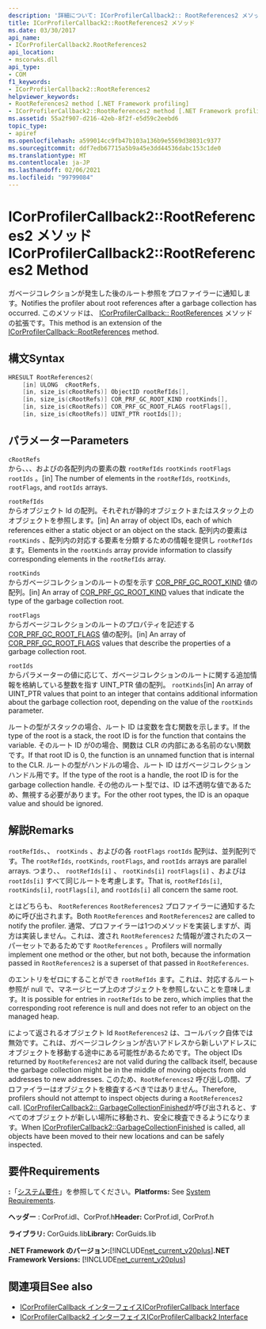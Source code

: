 ```yaml
---
description: '詳細について: ICorProfilerCallback2:: RootReferences2 メソッド'
title: ICorProfilerCallback2::RootReferences2 メソッド
ms.date: 03/30/2017
api_name:
- ICorProfilerCallback2.RootReferences2
api_location:
- mscorwks.dll
api_type:
- COM
f1_keywords:
- ICorProfilerCallback2::RootReferences2
helpviewer_keywords:
- RootReferences2 method [.NET Framework profiling]
- ICorProfilerCallback2::RootReferences2 method [.NET Framework profiling]
ms.assetid: 55a2f907-d216-42eb-8f2f-e5d59c2eebd6
topic_type:
- apiref
ms.openlocfilehash: a599014cc9fb47b103a136b9e5569d38031c9377
ms.sourcegitcommit: ddf7edb67715a5b9a45e3dd44536dabc153c1de0
ms.translationtype: MT
ms.contentlocale: ja-JP
ms.lasthandoff: 02/06/2021
ms.locfileid: "99799084"
---
```

# <a name="icorprofilercallback2rootreferences2-method"></a><span data-ttu-id="12d3c-103">ICorProfilerCallback2::RootReferences2 メソッド</span><span class="sxs-lookup"><span data-stu-id="12d3c-103">ICorProfilerCallback2::RootReferences2 Method</span></span>

<span data-ttu-id="12d3c-104">ガベージコレクションが発生した後のルート参照をプロファイラーに通知します。</span><span class="sxs-lookup"><span data-stu-id="12d3c-104">Notifies the profiler about root references after a garbage collection has occurred.</span></span> <span data-ttu-id="12d3c-105">このメソッドは、 [ICorProfilerCallback:: RootReferences](icorprofilercallback-rootreferences-method.md) メソッドの拡張です。</span><span class="sxs-lookup"><span data-stu-id="12d3c-105">This method is an extension of the [ICorProfilerCallback::RootReferences](icorprofilercallback-rootreferences-method.md) method.</span></span>  
  
## <a name="syntax"></a><span data-ttu-id="12d3c-106">構文</span><span class="sxs-lookup"><span data-stu-id="12d3c-106">Syntax</span></span>  
  
```cpp  
HRESULT RootReferences2(  
    [in] ULONG  cRootRefs,  
    [in, size_is(cRootRefs)] ObjectID rootRefIds[],  
    [in, size_is(cRootRefs)] COR_PRF_GC_ROOT_KIND rootKinds[],  
    [in, size_is(cRootRefs)] COR_PRF_GC_ROOT_FLAGS rootFlags[],  
    [in, size_is(cRootRefs)] UINT_PTR rootIds[]);  
```  
  
## <a name="parameters"></a><span data-ttu-id="12d3c-107">パラメーター</span><span class="sxs-lookup"><span data-stu-id="12d3c-107">Parameters</span></span>  

 `cRootRefs`  
 <span data-ttu-id="12d3c-108">から、、、およびの各配列内の要素の数 `rootRefIds` `rootKinds` `rootFlags` `rootIds` 。</span><span class="sxs-lookup"><span data-stu-id="12d3c-108">[in] The number of elements in the `rootRefIds`, `rootKinds`, `rootFlags`, and `rootIds` arrays.</span></span>  
  
 `rootRefIds`  
 <span data-ttu-id="12d3c-109">からオブジェクト Id の配列。それぞれが静的オブジェクトまたはスタック上のオブジェクトを参照します。</span><span class="sxs-lookup"><span data-stu-id="12d3c-109">[in] An array of object IDs, each of which references either a static object or an object on the stack.</span></span> <span data-ttu-id="12d3c-110">配列内の要素は `rootKinds` 、配列内の対応する要素を分類するための情報を提供し `rootRefIds` ます。</span><span class="sxs-lookup"><span data-stu-id="12d3c-110">Elements in the `rootKinds` array provide information to classify corresponding elements in the `rootRefIds` array.</span></span>  
  
 `rootKinds`  
 <span data-ttu-id="12d3c-111">からガベージコレクションのルートの型を示す [COR_PRF_GC_ROOT_KIND](cor-prf-gc-root-kind-enumeration.md) 値の配列。</span><span class="sxs-lookup"><span data-stu-id="12d3c-111">[in] An array of [COR_PRF_GC_ROOT_KIND](cor-prf-gc-root-kind-enumeration.md) values that indicate the type of the garbage collection root.</span></span>  
  
 `rootFlags`  
 <span data-ttu-id="12d3c-112">からガベージコレクションのルートのプロパティを記述する [COR_PRF_GC_ROOT_FLAGS](cor-prf-gc-root-flags-enumeration.md) 値の配列。</span><span class="sxs-lookup"><span data-stu-id="12d3c-112">[in] An array of [COR_PRF_GC_ROOT_FLAGS](cor-prf-gc-root-flags-enumeration.md) values that describe the properties of a garbage collection root.</span></span>  
  
 `rootIds`  
 <span data-ttu-id="12d3c-113">からパラメーターの値に応じて、ガベージコレクションのルートに関する追加情報を格納している整数を指す UINT_PTR 値の配列。 `rootKinds`</span><span class="sxs-lookup"><span data-stu-id="12d3c-113">[in] An array of UINT_PTR values that point to an integer that contains additional information about the garbage collection root, depending on the value of the `rootKinds` parameter.</span></span>  
  
 <span data-ttu-id="12d3c-114">ルートの型がスタックの場合、ルート ID は変数を含む関数を示します。</span><span class="sxs-lookup"><span data-stu-id="12d3c-114">If the type of the root is a stack, the root ID is for the function that contains the variable.</span></span> <span data-ttu-id="12d3c-115">そのルート ID が0の場合、関数は CLR の内部にある名前のない関数です。</span><span class="sxs-lookup"><span data-stu-id="12d3c-115">If that root ID is 0, the function is an unnamed function that is internal to the CLR.</span></span> <span data-ttu-id="12d3c-116">ルートの型がハンドルの場合、ルート ID はガベージコレクションハンドル用です。</span><span class="sxs-lookup"><span data-stu-id="12d3c-116">If the type of the root is a handle, the root ID is for the garbage collection handle.</span></span> <span data-ttu-id="12d3c-117">その他のルート型では、ID は不透明な値であるため、無視する必要があります。</span><span class="sxs-lookup"><span data-stu-id="12d3c-117">For the other root types, the ID is an opaque value and should be ignored.</span></span>  
  
## <a name="remarks"></a><span data-ttu-id="12d3c-118">解説</span><span class="sxs-lookup"><span data-stu-id="12d3c-118">Remarks</span></span>  

 <span data-ttu-id="12d3c-119">`rootRefIds`、、 `rootKinds` 、およびの各 `rootFlags` `rootIds` 配列は、並列配列です。</span><span class="sxs-lookup"><span data-stu-id="12d3c-119">The `rootRefIds`, `rootKinds`, `rootFlags`, and `rootIds` arrays are parallel arrays.</span></span> <span data-ttu-id="12d3c-120">つまり、、 `rootRefIds[i]` 、 `rootKinds[i]` `rootFlags[i]` 、およびは `rootIds[i]` すべて同じルートを考慮します。</span><span class="sxs-lookup"><span data-stu-id="12d3c-120">That is, `rootRefIds[i]`, `rootKinds[i]`, `rootFlags[i]`, and `rootIds[i]` all concern the same root.</span></span>  
  
 <span data-ttu-id="12d3c-121">とはどちらも、 `RootReferences` `RootReferences2` プロファイラーに通知するために呼び出されます。</span><span class="sxs-lookup"><span data-stu-id="12d3c-121">Both `RootReferences` and `RootReferences2` are called to notify the profiler.</span></span> <span data-ttu-id="12d3c-122">通常、プロファイラーは1つのメソッドを実装しますが、両方は実装しません。これは、渡され `RootReferences2` た情報が渡されたのスーパーセットであるためです `RootReferences` 。</span><span class="sxs-lookup"><span data-stu-id="12d3c-122">Profilers will normally implement one method or the other, but not both, because the information passed in `RootReferences2` is a superset of that passed in `RootReferences`.</span></span>  
  
 <span data-ttu-id="12d3c-123">のエントリをゼロにすることができ `rootRefIds` ます。これは、対応するルート参照が null で、マネージヒープ上のオブジェクトを参照しないことを意味します。</span><span class="sxs-lookup"><span data-stu-id="12d3c-123">It is possible for entries in `rootRefIds` to be zero, which implies that the corresponding root reference is null and does not refer to an object on the managed heap.</span></span>  
  
 <span data-ttu-id="12d3c-124">によって返されるオブジェクト Id `RootReferences2` は、コールバック自体では無効です。これは、ガベージコレクションが古いアドレスから新しいアドレスにオブジェクトを移動する途中にある可能性があるためです。</span><span class="sxs-lookup"><span data-stu-id="12d3c-124">The object IDs returned by `RootReferences2` are not valid during the callback itself, because the garbage collection might be in the middle of moving objects from old addresses to new addresses.</span></span> <span data-ttu-id="12d3c-125">このため、`RootReferences2` 呼び出しの間、プロファイラーはオブジェクトを検査するべきではありません。</span><span class="sxs-lookup"><span data-stu-id="12d3c-125">Therefore, profilers should not attempt to inspect objects during a `RootReferences2` call.</span></span> <span data-ttu-id="12d3c-126">[ICorProfilerCallback2:: GarbageCollectionFinished](icorprofilercallback2-garbagecollectionfinished-method.md)が呼び出されると、すべてのオブジェクトが新しい場所に移動され、安全に検査できるようになります。</span><span class="sxs-lookup"><span data-stu-id="12d3c-126">When [ICorProfilerCallback2::GarbageCollectionFinished](icorprofilercallback2-garbagecollectionfinished-method.md) is called, all objects have been moved to their new locations and can be safely inspected.</span></span>  
  
## <a name="requirements"></a><span data-ttu-id="12d3c-127">要件</span><span class="sxs-lookup"><span data-stu-id="12d3c-127">Requirements</span></span>  

 <span data-ttu-id="12d3c-128">**:**「[システム要件](../../get-started/system-requirements.md)」を参照してください。</span><span class="sxs-lookup"><span data-stu-id="12d3c-128">**Platforms:** See [System Requirements](../../get-started/system-requirements.md).</span></span>  
  
 <span data-ttu-id="12d3c-129">**ヘッダー** : CorProf.idl、CorProf.h</span><span class="sxs-lookup"><span data-stu-id="12d3c-129">**Header:** CorProf.idl, CorProf.h</span></span>  
  
 <span data-ttu-id="12d3c-130">**ライブラリ:** CorGuids.lib</span><span class="sxs-lookup"><span data-stu-id="12d3c-130">**Library:** CorGuids.lib</span></span>  
  
 <span data-ttu-id="12d3c-131">**.NET Framework のバージョン:**[!INCLUDE[net_current_v20plus](../../../../includes/net-current-v20plus-md.md)]</span><span class="sxs-lookup"><span data-stu-id="12d3c-131">**.NET Framework Versions:** [!INCLUDE[net_current_v20plus](../../../../includes/net-current-v20plus-md.md)]</span></span>  
  
## <a name="see-also"></a><span data-ttu-id="12d3c-132">関連項目</span><span class="sxs-lookup"><span data-stu-id="12d3c-132">See also</span></span>

- [<span data-ttu-id="12d3c-133">ICorProfilerCallback インターフェイス</span><span class="sxs-lookup"><span data-stu-id="12d3c-133">ICorProfilerCallback Interface</span></span>](icorprofilercallback-interface.md)
- [<span data-ttu-id="12d3c-134">ICorProfilerCallback2 インターフェイス</span><span class="sxs-lookup"><span data-stu-id="12d3c-134">ICorProfilerCallback2 Interface</span></span>](icorprofilercallback2-interface.md)
